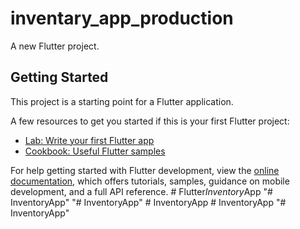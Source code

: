 # inventary_app_production

A new Flutter project.

## Getting Started

This project is a starting point for a Flutter application.

A few resources to get you started if this is your first Flutter project:

- [Lab: Write your first Flutter app](https://docs.flutter.dev/get-started/codelab)
- [Cookbook: Useful Flutter samples](https://docs.flutter.dev/cookbook)

For help getting started with Flutter development, view the
[online documentation](https://docs.flutter.dev/), which offers tutorials,
samples, guidance on mobile development, and a full API reference.
#   F l u t t e r _ I n v e n t o r y _ A p p  
 "# InventoryApp" 
"# InventoryApp" 
#   I n v e n t o r y A p p  
 #   I n v e n t o r y A p p  
 "# InventoryApp" 
